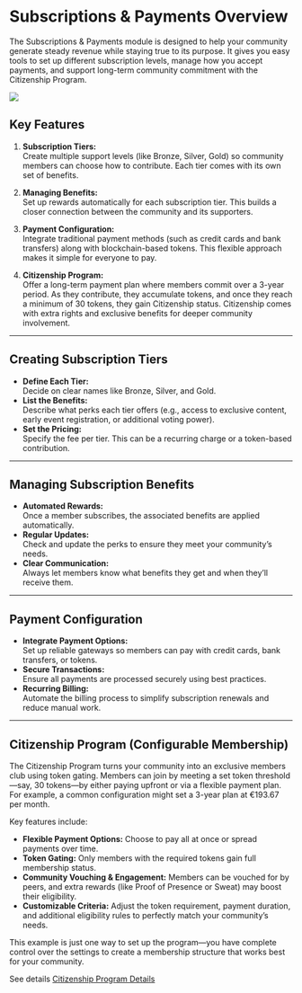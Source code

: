 # Subscriptions & Payments Overview

The Subscriptions & Payments module is designed to help your community generate steady revenue while staying true to its purpose. It gives you easy tools to set up different subscription levels, manage how you accept payments, and support long-term community commitment with the Citizenship Program.

![](https://github.com/user-attachments/assets/39601198-7af5-4631-bc8d-9ca437940194)

## Key Features

1. **Subscription Tiers:**  
   Create multiple support levels (like Bronze, Silver, Gold) so community members can choose how to contribute. Each tier comes with its own set of benefits.

2. **Managing Benefits:**  
   Set up rewards automatically for each subscription tier. This builds a closer connection between the community and its supporters.

3. **Payment Configuration:**  
   Integrate traditional payment methods (such as credit cards and bank transfers) along with blockchain-based tokens. This flexible approach makes it simple for everyone to pay.

4. **Citizenship Program:**  
   Offer a long-term payment plan where members commit over a 3-year period. As they contribute, they accumulate tokens, and once they reach a minimum of 30 tokens, they gain Citizenship status. Citizenship comes with extra rights and exclusive benefits for deeper community involvement.

---

## Creating Subscription Tiers

- **Define Each Tier:**  
  Decide on clear names like Bronze, Silver, and Gold.  
- **List the Benefits:**  
  Describe what perks each tier offers (e.g., access to exclusive content, early event registration, or additional voting power).  
- **Set the Pricing:**  
  Specify the fee per tier. This can be a recurring charge or a token-based contribution.

---

## Managing Subscription Benefits

- **Automated Rewards:**  
  Once a member subscribes, the associated benefits are applied automatically.  
- **Regular Updates:**  
  Check and update the perks to ensure they meet your community’s needs.  
- **Clear Communication:**  
  Always let members know what benefits they get and when they’ll receive them.

---

## Payment Configuration

- **Integrate Payment Options:**  
  Set up reliable gateways so members can pay with credit cards, bank transfers, or tokens.  
- **Secure Transactions:**  
  Ensure all payments are processed securely using best practices.  
- **Recurring Billing:**  
  Automate the billing process to simplify subscription renewals and reduce manual work.

---

## Citizenship Program (Configurable Membership)

The Citizenship Program turns your community into an exclusive members club using token gating. Members can join by meeting a set token threshold—say, 30 tokens—by either paying upfront or via a flexible payment plan. For example, a common configuration might set a 3-year plan at €193.67 per month. 

Key features include:
- **Flexible Payment Options:** Choose to pay all at once or spread payments over time.
- **Token Gating:** Only members with the required tokens gain full membership status.
- **Community Vouching & Engagement:** Members can be vouched for by peers, and extra rewards (like Proof of Presence or Sweat) may boost their eligibility.
- **Customizable Criteria:** Adjust the token requirement, payment duration, and additional eligibility rules to perfectly match your community’s needs.

This example is just one way to set up the program—you have complete control over the settings to create a membership structure that works best for your community.

See details [Citizenship Program Details](citizenship-program.md)
